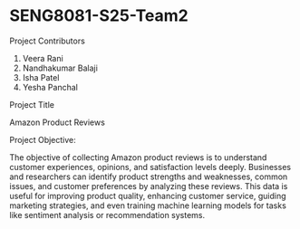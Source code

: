 # SENG8081-S25-Team2

Project Contributors

1. Veera Rani
2. Nandhakumar Balaji
3. Isha Patel
4. Yesha Panchal

Project Title

Amazon Product Reviews

Project Objective:

The objective of collecting Amazon product reviews is to understand customer experiences, opinions, and satisfaction levels deeply. Businesses and researchers can identify product strengths and weaknesses, common issues, and customer preferences by analyzing these reviews. This data is useful for improving product quality, enhancing customer service, guiding marketing strategies, and even training machine learning models for tasks like sentiment analysis or recommendation systems.
